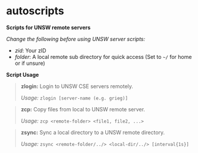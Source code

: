 # autoscripts

**Scripts for UNSW remote servers**

*Change the following before using UNSW server scripts:*

- *zid*: Your zID
- *folder*: A local remote sub directory for quick access (Set to `~/` for home or if unsure)

**Script Usage**

>**zlogin:** Login to UNSW CSE servers remotely.
>
>*Usage:* `zlogin [server-name (e.g. grieg)]`

>**zcp:** Copy files from local to UNSW remote server.
>
>*Usage:* `zcp <remote-folder> <file1, file2, ...>`

>**zsync:** Sync a local directory to a UNSW remote directory.
>
>*Usage:* `zsync <remote-folder/../> <local-dir/../> [interval{1s}]`
